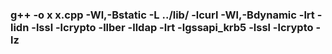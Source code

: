 ### g++ -o x x.cpp -Wl,-Bstatic -L ../lib/ -lcurl -Wl,-Bdynamic -lrt -lidn -lssl -lcrypto -llber -lldap -lrt -lgssapi_krb5 -lssl -lcrypto -lz

